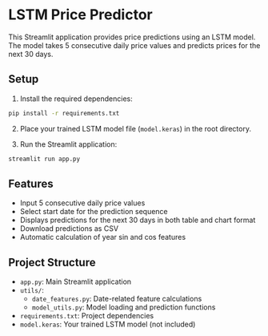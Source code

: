 # LSTM Price Predictor

This Streamlit application provides price predictions using an LSTM model. The model takes 5 consecutive daily price values and predicts prices for the next 30 days.

## Setup

1. Install the required dependencies:
```bash
pip install -r requirements.txt
```

2. Place your trained LSTM model file (`model.keras`) in the root directory.

3. Run the Streamlit application:
```bash
streamlit run app.py
```

## Features

- Input 5 consecutive daily price values
- Select start date for the prediction sequence
- Displays predictions for the next 30 days in both table and chart format
- Download predictions as CSV
- Automatic calculation of year sin and cos features

## Project Structure

- `app.py`: Main Streamlit application
- `utils/`:
  - `date_features.py`: Date-related feature calculations
  - `model_utils.py`: Model loading and prediction functions
- `requirements.txt`: Project dependencies
- `model.keras`: Your trained LSTM model (not included)